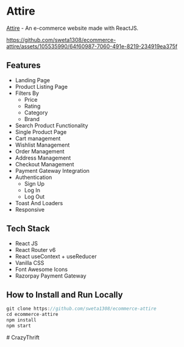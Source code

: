 # Attire

[Attire](https://attire-store.netlify.app/) - An e-commerce website made with ReactJS.


https://github.com/sweta1308/ecommerce-attire/assets/105535990/64f60987-7060-491e-8219-234919ea375f


## Features
* Landing Page
* Product Listing Page
* Filters By 
    * Price
    * Rating
    * Category
    * Brand
* Search Product Functionality
* Single Product Page
* Cart management
* Wishlist Management
* Order Management
* Address Management
* Checkout Management 
* Payment Gateway Integration
* Authentication
    * Sign Up
    * Log In
    * Log Out
* Toast And Loaders
* Responsive

## Tech Stack
* React JS
* React Router v6
* React useContext + useReducer
* Vanilla CSS
* Font Awesome Icons
* Razorpay Payment Gateway

## How to Install and Run Locally
```JavaScript
git clone https://github.com/sweta1308/ecommerce-attire
cd ecommerce-attire
npm install
npm start
```
#   C r a z y T h r i f t  
 